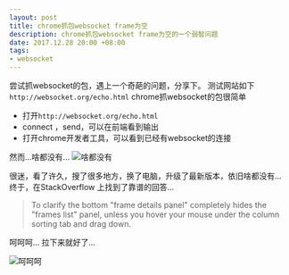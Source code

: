 ```yaml
---
layout: post
title: chrome抓包websocket frame为空
description: chrome抓包websocket frame为空的一个弱智问题
date: 2017.12.28 20:00 +08:00
tags: 
- websocket 
---
```




尝试抓websocket的包，遇上一个奇葩的问题，分享下。
测试网站如下`http://websocket.org/echo.html`
chrome抓websocket的包很简单

* 打开`http://websocket.org/echo.html`
* connect ，send，可以在前端看到输出
* 打开chrome开发者工具，可以看到已经有websocket的连接

然而...啥都没有...
![啥都没有](http://upload-images.jianshu.io/upload_images/5574483-3495187529c9bac9.png?imageMogr2/auto-orient/strip%7CimageView2/2/w/1240)

很迷，看了许久，搜了很多地方，换了电脑，升级了最新版本，依旧啥都没有...
终于，在StackOverflow 上找到了靠谱的回答...

> To clarify the bottom "frame details panel" completely hides the "frames list" panel, unless you hover your mouse under the column sorting tab and drag down.

呵呵呵... 拉下来就好了...

![呵呵呵](http://upload-images.jianshu.io/upload_images/5574483-d3bd935302ce4bd6.png?imageMogr2/auto-orient/strip%7CimageView2/2/w/1240)